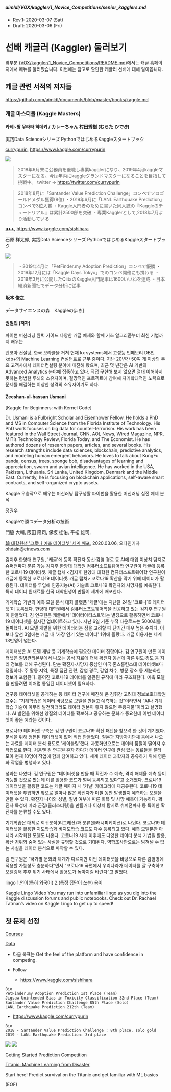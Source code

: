 ##### aimldl/VOX/kaggler/1_Novice_Competitions/senior_kagglers.md
* Rev.1: 2020-03-07 (Sat)
* Draft: 2020-03-06 (Fri)

# 선배 캐글러 (Kaggler) 둘러보기

앞부분 ([VOX/kaggler/1_Novice_Competitions/README.md](README.md))에서는 캐글 홈페이지에서 메뉴를 둘러봤습니다. 이번에는 참고로 할만한 캐글러 선배에 대해 알아봅니다.

## 캐글 관련 서적의 저자들

https://github.com/aimldl/documents/blob/master/books/kaggle.md

### 캐글 마스터들 (Kaggle Masters)

#### 카레~짱 무라타 히데키 / カレーちゃん 村田秀樹 (むらた *ひでき*)

実践Data Scienceシリーズ PythonではじめるKaggleスタートブック

[currypurin](https://www.kaggle.com/currypurin), https://www.kaggle.com/currypurin

<img src="/home/aimldl/github/VOX/kaggler/kagglers/images/kaggle-kaggler-currypurin-2020-0306.png">

> 2018年6月末に公務員を退職し専業kagglerになり、2019年4月kaggleマスターになる。今は年内にkaggleグランドマスターになることを目指して挑戦中。 twitter ->  https://twitter.com/currypurin

> 2018年8月に「Santander Value Prediction Challenge」コンペでソロゴールドメダル獲得(8位) ・2019年6月に「LANL Earthquake Prediction」コンペで3位入賞 ・Kaggle入門者のために書いた同人誌の『Kaggleのチュートリアル』は累計2500部を突破 ・専業Kagglerとして,2018年7月より活動している

[**u++**](https://www.kaggle.com/sishihara), https://www.kaggle.com/sishihara

石原 祥太郎, 実践Data Scienceシリーズ PythonではじめるKaggleスタートブック

<img src="/home/aimldl/github/VOX/kaggler/kagglers/images/kaggle-kaggler-u++-2020-0306.png">

> ・2019年4月に「PetFinder.my Adoption Prediction」コンペで優勝 ・2019年12月には「Kaggle Days Tokyo」でのコンペ開催にも携わる ・2019年3月に公開したQiitaのKaggle入門記事は1600いいねを達成 ・日本経済新聞社でデータ分析に従事
>

#### 坂本 俊之

データサイエンスの森　Kaggleの歩き]

#### 권철민 (저자)

파이썬 머신러닝 완벽 가이드 다양한 캐글 예제와 함께 기초 알고리즘부터 최신 기법까지 배우는

엔코아 컨설팅, 한국 오라클을 거쳐 현재 kx systems에서 고성능 인메모리 DB인 kdb+의 Machine  Learning 컨설턴트로 근무 중이다. 지난 20년간 50여 개 이상의 주요 고객사에서 데이터컨설팅 분야에 매진해 왔으며, 최근 몇 년간은 AI 기반의 Advanced Analytics 분야에 집중하고 있다. 직접 구현해 보지 않으면 절대 이해하지 못하는  평범한 두뇌의 소유자이며, 절망적인 프로젝트에 참여해 자기학대적인 노력으로 문제를 해결하는 이상한 성격의 소유자이기도 하다.

#### Zeeshan-ul-hassan Usmani

[Kaggle for Beginners: with Kernel Code]

Dr. Usmani is a Fulbright Scholar and Eisenhower Fellow. He holds a  PhD and MS in Computer Science from the Florida Institute of Technology. His PhD work focuses on big data for counter-terrorism. His work has  been featured in the Wall Street Journal, CNN, AOL News, Wired Magazine, NPR, MIT’s Technology Review, Florida Today, and The Economist. He has  authored dozens of research papers, articles, and several books. His  research strengths include data sciences, blockchain, predictive  analytics, and modeling human emergent behaviors. He loves to talk about KungFu panda, census, trees, sponge bob, disadvantages of learning and  appreciation, swarm and avian intelligence. He has worked in the USA,  Pakistan, Lithuania. Sri Lanka, United Kingdom, Denmark and the Middle  East. Currently, he is focusing on blockchain applications, self-aware  smart contracts, and self-organized crypto assets.

Kaggle 우승작으로 배우는 머신러닝 탐구생활 파이썬을 활용한 머신러닝 실전 예제 분석

정권우

Kaggleで勝つデータ分析の技術

門脇 大輔, 阪田 隆司, 保坂 桂佑, 平松 雄司, 



[韓 대학원생 '코로나 예측 데이터셋' 세계 배포](https://www.etnews.com/20200306000213?mc=ns_003_00001), 2020.03.06, 오다인기자 ohdain@etnews.com

김지후 한양대 연구원, '캐글'에 등록
확진자 동선·감염 경로 등 AI에 대입
이상치 탐지로 슈퍼전파자 분류 가능
김지후 한양대 대학원 컴퓨터소프트웨어학 연구원이 캐글에 등록한 코로나19 데이터셋. 캐글 캡처
<김지후 한양대 대학원 컴퓨터소프트웨어학 연구원이 캐글에 등록한 코로나19 데이터셋. 캐글 캡처>
코로나19 확산을 막기 위해 데이터가 활용된다. 데이터를 투입해 인공지능(AI) 기술로 코로나19 확진자와 사망자를 예측한다. 특히 데이터 원재료를 한국 대학원생이 만들어 세계에 배포한다.

기계학습 기반의 예측 모델·분석 대회 플랫폼 '캐글'에는 지난달 24일 '코로나19 데이터셋'이 등록됐다. 한양대 대학원에서 컴퓨터소프트웨어학을 전공하고 있는 김지후 연구원이 만들었다. 김 연구원은 캐글에서 '데이터아티스트'라는 별칭으로 활동하면서 코로나19 데이터셋을 실시간 업데이트하고 있다. 지난 6일 기준 누적 다운로드는 5000회를 돌파했다. AI 모델 개발을 위한 데이터라는 점을 고려할 때 단기간 매우 높은 수치다. 이보다 앞선 3일에는 캐글 내 '가장 인기 있는 데이터' 1위에 올랐다. 캐글 이용자는 세계 13만명이 넘는다.

데이터셋은 AI 모델 개발 등 기계학습에 필요한 데이터 집합이다. 김 연구원이 만든 데이터셋은 질병관리본부에서 나오는 공식 자료에 더해 확진자 동선에 따른 위도·경도 등 지리 정보를 더해 구성된다. 단순 확진자·사망자 중심인 미국 존스홉킨스대 데이터셋보다 정밀하다. 주 활동 지역, 특정 집단 관련, 감염 경로, 감염 차수, 방문 장소 등 세분화한 정보가 포함된다. 흩어진 코로나19 데이터를 일관된 규칙에 따라 구조화한다. 예측 모델을 만들려면 이처럼 통일된 데이터셋이 필요하다.

연구용 데이터셋을 공개하는 등 데이터 연구에 매진해 온 김휘강 고려대 정보보호대학원 교수는 “기계학습은 데이터 바탕으로 모델을 만들고 예측하는 것”이라면서 “AI나 기계학습 기술이 아무리 발전하더라도 데이터 원본이 좋지 않으면 무용지물”이라고 설명했다. AI 발전을 위해선 양질의 데이터를 확보하고 공유하는 문화가 중요한데 이번 데이터셋이 좋은 예라는 것이다.

코로나19 데이터셋 구축은 김 연구원이 코로나19 확산 패턴을 찾으려 한 것이 계기였다. 분석을 위해 정돈된 데이터셋이 없어 직접 만들었다. 질본과 지방자치단체 등에서 나오는 자료를 데이터 분석 용도로 '레이블링'했다. 자동화만으로는 데이터 품질이 떨어져 수작업으로 한다. 처음엔 김 연구원 혼자 하다가 데이터 연구에 관심 있는 동료들을 불러 모아 현재 10명이 작업에 함께 참여하고 있다. 세계 데이터 과학자와 공유하기 위해 영문화 작업을 병행하고 있다.

성과는 나왔다. 김 연구원은 “데이터셋을 만들 때 확진자 수 예측, 격리 해제율 예측 등이 가능할 것으로 봤는데 이를 활용한 코드가 벌써 등록되고 있다”고 소개했다. 코로나19 데이터셋을 활용한 코드는 캐글 페이지 내 '커널' 카테고리에 재공유된다. 코로나19 데이터셋을 투입하면 앞으로 얼마나 많은 확진자가 며칠 동안 발생할지 예측하는 모델을 만들 수 있다. 확진자 나이와 성별, 질병 여부에 따른 회복 및 사망 예측이 가능하다. 확진자 특성에 따라 군집(클러스터링)을 만들거나 이상치 탐지로 슈퍼전파자 등 특이한 확진자를 분류할 수도 있다.

기계학습은 대체로 회귀분석(리그레션)과 분류(클래시피케이션)로 나뉜다. 코로나19 데이터셋을 활용한 지도학습과 비지도학습 코드도 다수 등록되고 있다. 예측 모델뿐만 아니라 시각화한 모델도 나온다. 코로나19 사태 이후에도 다양한 데이터 분석 기법을 활용, 확산 경위와 숨어 있는 사실을 규명할 것으로 기대된다. 역학조사만으로는 밝혀낼 수 없는 사실을 데이터 분석으로 파악할 수 있다.

김 연구원은 “국가별 문화와 체계가 다르지만 이번 데이터셋을 바탕으로 다른 감염병에 적용할 가능성도 충분하다”면서 “코로나19 국면에서 우리나라가 데이터를 잘 구축하고 모델링해 추후 위기 사태에서 활용도가 높아지길 바란다”고 말했다.


lingo
1.언어(특히 외국어)   2.(특정 집단이 쓰는) 용어



Kaggle Lingo Video
You may run into unfamiliar lingo as you dig into the Kaggle discussion forums and public notebooks. Check out Dr. Rachael Tatman’s video on Kaggle Lingo to get up to speed!



## 첫 문제 선정



[Courses](https://github.com/aimldl/VOX/tree/master/kaggle/Courses)

[Data](https://github.com/aimldl/VOX/tree/master/kaggle/Data)



* 다음 목표는 Get the feel of the platform and have confidence in competing.

* Follow
  * https://www.kaggle.com/sishihara

```
Bio
PetFinder.my Adoption Prediction 1st Place (Team)
Jigsaw Unintended Bias in Toxicity Classification 32nd Place (Team)
Santander Value Prediction Challenge 85th Place (Solo)
LANL Earthquake Prediction 212th (Team)
```

  * https://www.kaggle.com/currypurin

```
Bio
2018 - Santander Value Prediction Challenge : 8th place, solo gold
2019 - LANL Earthquake Prediction: 3rd place
```

<img src="/home/aimldl/github/VOX/kaggler/1_Novice_Competitions/images/kaggle-email_first_problem-1.png">
<img src="/home/aimldl/github/VOX/kaggler/1_Novice_Competitions/images/kaggle-email_first_problem-2.png">

Getting Started Prediction Competition

[Titanic: Machine Learning from Disaster](https://www.kaggle.com/c/titanic?utm_medium=email&utm_source=intercom&utm_campaign=sept-2019-onboarding)

Start here! Predict survival on the Titanic and get familiar with ML basics

(EOF)
